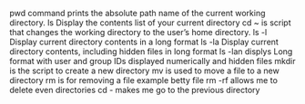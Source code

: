 pwd command prints the absolute path name of the current working directory.
ls Display the contents list of your current directory
cd ~ is script that changes the working directory to the user’s home directory.
ls -l Display current directory contents in a long format
ls -la Display current directory contents, including hidden files in long format
ls -lan displys Long format with user and group IDs displayed numerically and hidden files
mkdir is the script to create a new directory
mv is used to move a file to a new directory
rm is for removing a file example betty file
rm -rf allows me to delete even directories
cd -  makes me go to the previous directory

